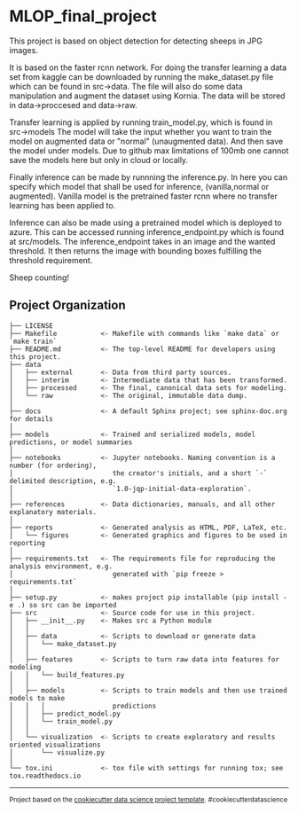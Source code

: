 MLOP_final_project
==============================
This project is based on object detection for detecting sheeps in JPG images.

It is based on the faster rcnn network. 
For doing the transfer learning a data set from kaggle can be downloaded by running the make_dataset.py file which can be found in src->data.
    The file will also do some data manipulation and augment the dataset using Kornia. The data will be stored in data->proccesed and data->raw.
    

Transfer learning is applied by running train_model.py, which is found in src->models
    The model will take the input whether you want to train the model on augmented data or "normal" (unaugmented data). And then save the model under models.
    Due to github max limitations of 100mb one cannot save the models here but only in cloud or locally.
    
Finally inference can be made by runnning the inference.py. In here you can specify which model that shall be used for inference, (vanilla,normal or augmented).
    Vanilla model is the pretrained faster rcnn where no transfer learning has been applied to.

Inference can also be made using a pretrained model which is deployed to azure. This can be accessed running inference_endpoint.py which is found at src/models.
    The inference_endpoint takes in an image and the wanted threshold. It then returns the image with bounding boxes fulfilling the threshold requirement. 
    
Sheep counting!


Project Organization
------------

    ├── LICENSE
    ├── Makefile           <- Makefile with commands like `make data` or `make train`
    ├── README.md          <- The top-level README for developers using this project.
    ├── data
    │   ├── external       <- Data from third party sources.
    │   ├── interim        <- Intermediate data that has been transformed.
    │   ├── processed      <- The final, canonical data sets for modeling.
    │   └── raw            <- The original, immutable data dump.
    │
    ├── docs               <- A default Sphinx project; see sphinx-doc.org for details
    │
    ├── models             <- Trained and serialized models, model predictions, or model summaries
    │
    ├── notebooks          <- Jupyter notebooks. Naming convention is a number (for ordering),
    │                         the creator's initials, and a short `-` delimited description, e.g.
    │                         `1.0-jqp-initial-data-exploration`.
    │
    ├── references         <- Data dictionaries, manuals, and all other explanatory materials.
    │
    ├── reports            <- Generated analysis as HTML, PDF, LaTeX, etc.
    │   └── figures        <- Generated graphics and figures to be used in reporting
    │
    ├── requirements.txt   <- The requirements file for reproducing the analysis environment, e.g.
    │                         generated with `pip freeze > requirements.txt`
    │
    ├── setup.py           <- makes project pip installable (pip install -e .) so src can be imported
    ├── src                <- Source code for use in this project.
    │   ├── __init__.py    <- Makes src a Python module
    │   │
    │   ├── data           <- Scripts to download or generate data
    │   │   └── make_dataset.py
    │   │
    │   ├── features       <- Scripts to turn raw data into features for modeling
    │   │   └── build_features.py
    │   │
    │   ├── models         <- Scripts to train models and then use trained models to make
    │   │   │                 predictions
    │   │   ├── predict_model.py
    │   │   └── train_model.py
    │   │
    │   └── visualization  <- Scripts to create exploratory and results oriented visualizations
    │       └── visualize.py
    │
    └── tox.ini            <- tox file with settings for running tox; see tox.readthedocs.io


--------

<p><small>Project based on the <a target="_blank" href="https://drivendata.github.io/cookiecutter-data-science/">cookiecutter data science project template</a>. #cookiecutterdatascience</small></p>
